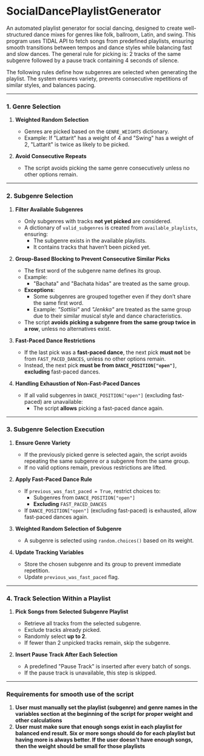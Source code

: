 # SocialDancePlaylistGenerator
An automated playlist generator for social dancing, designed to create well-structured dance mixes for genres like folk, ballroom, Latin, and swing. This program uses TIDAL API to fetch songs from predefined playlists, ensuring smooth transitions between tempos and dance styles while balancing fast and slow dances. The general rule for picking is: 2 tracks of the same subgenre followed by a pause track containing 4 seconds of silence.

The following rules define how subgenres are selected when generating the playlist. The system ensures variety, prevents consecutive repetitions of similar styles, and balances pacing.

---

### **1. Genre Selection**

1. **Weighted Random Selection**
   - Genres are picked based on the `GENRE_WEIGHTS` dictionary.
   - Example: If "Lattarit" has a weight of 4 and "Swing" has a weight of 2, "Lattarit" is twice as likely to be picked.

2. **Avoid Consecutive Repeats**
   - The script avoids picking the same genre consecutively unless no other options remain. 

---

### **2. Subgenre Selection**

1. **Filter Available Subgenres**
   - Only subgenres with tracks **not yet picked** are considered.
   - A dictionary of `valid_subgenres` is created from `available_playlists`, ensuring:
     - The subgenre exists in the available playlists.
     - It contains tracks that haven’t been picked yet.

2. **Group-Based Blocking to Prevent Consecutive Similar Picks**
   - The first word of the subgenre name defines its group.
   - Example:
     - "Bachata" and "Bachata hidas" are treated as the same group.
   - **Exceptions**:
     - Some subgenres are grouped together even if they don’t share the same first word.
     - Example: *"Sottiisi"* and *"Jenkka"* are treated as the same group due to their similar musical style and dance characteristics.
   - The script **avoids picking a subgenre from the same group twice in a row**, unless no alternatives exist.

3. **Fast-Paced Dance Restrictions**
   - If the last pick was a **fast-paced dance**, the next pick **must not** be from `FAST_PACED_DANCES`, unless no other options remain.
   - Instead, the next pick **must be from `DANCE_POSITION["open"]`**, **excluding** fast-paced dances.

4. **Handling Exhaustion of Non-Fast-Paced Dances**
   - If all valid subgenres in `DANCE_POSITION["open"]` (excluding fast-paced) are unavailable:
     - The script **allows** picking a fast-paced dance again.

---

### **3. Subgenre Selection Execution**

1. **Ensure Genre Variety**
   - If the previously picked genre is selected again, the script avoids repeating the same subgenre or a subgenre from the same group.
   - If no valid options remain, previous restrictions are lifted.

2. **Apply Fast-Paced Dance Rule**
   - If `previous_was_fast_paced = True`, restrict choices to:
     - Subgenres from `DANCE_POSITION["open"]`
     - **Excluding** `FAST_PACED_DANCES`
   - If `DANCE_POSITION["open"]` (excluding fast-paced) is exhausted, allow fast-paced dances again.

3. **Weighted Random Selection of Subgenre**
   - A subgenre is selected using `random.choices()` based on its weight.

4. **Update Tracking Variables**
   - Store the chosen subgenre and its group to prevent immediate repetition.
   - Update `previous_was_fast_paced` flag.

---

### **4. Track Selection Within a Playlist**

1. **Pick Songs from Selected Subgenre Playlist**
   - Retrieve all tracks from the selected subgenre.
   - Exclude tracks already picked.
   - Randomly select **up to 2**.
   - If fewer than 2 unpicked tracks remain, skip the subgenre.

2. **Insert Pause Track After Each Selection**
   - A predefined "Pause Track" is inserted after every batch of songs.
   - If the pause track is unavailable, this step is skipped.

---
### Requirements for smooth use of the script

1. **User must manually set the playlist (subgenre) and genre names in the variables section at the beginning of the script for proper weight and other calculations**
2. **User must make sure that enough songs exist in each playlist for balanced end result. Six or more songs should do for each playlist but having more is always better. If the user doesn't have enough songs, then the weight should be small for those playlists**
